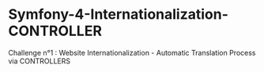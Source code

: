 # Symfony-4-Internationalization-CONTROLLER
Challenge n°1 : Website Internationalization - Automatic Translation Process via CONTROLLERS
